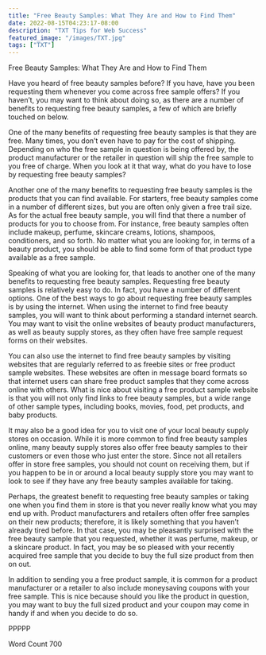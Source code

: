 ```yaml
---
title: "Free Beauty Samples: What They Are and How to Find Them"
date: 2022-08-15T04:23:17-08:00
description: "TXT Tips for Web Success"
featured_image: "/images/TXT.jpg"
tags: ["TXT"]
---
```


Free Beauty Samples: What They Are and How to Find Them

Have you heard of free beauty samples before?  If you have, have you been requesting them whenever you come across free sample offers? If you haven’t, you may want to think about doing so, as there are a number of benefits to requesting free beauty samples, a few of which are briefly touched on below.

One of the many benefits of requesting free beauty samples is that they are free.  Many times, you don’t even have to pay for the cost of shipping. Depending on who the free sample in question is being offered by, the product manufacturer or the retailer in question will ship the free sample to you free of charge.  When you look at it that way, what do you have to lose by requesting free beauty samples?

Another one of the many benefits to requesting free beauty samples is the products that you can find available. For starters, free beauty samples come in a number of different sizes, but you are often only given a free trail size. As for the actual free beauty sample, you will find that there a number of products for you to choose from. For instance, free beauty samples often include makeup, perfume, skincare creams, lotions, shampoos, conditioners, and so forth. No matter what you are looking for, in terms of a beauty product, you should be able to find some form of that product type available as a free sample.

Speaking of what you are looking for, that leads to another one of the many benefits to requesting free beauty samples.  Requesting free beauty samples is relatively easy to do. In fact, you have a number of different options.  One of the best ways to go about requesting free beauty samples is by using the internet. When using the internet to find free beauty samples, you will want to think about performing a standard internet search.  You may want to visit the online websites of beauty product manufacturers, as well as beauty supply stores, as they often have free sample request forms on their websites.

You can also use the internet to find free beauty samples by visiting websites that are regularly referred to as freebie sites or free product sample websites. These websites are often in message board formats so that internet users can share free product samples that they come across online with others. What is nice about visiting a free product sample website is that you will not only find links to free beauty samples, but a wide range of other sample types, including books, movies, food, pet products, and baby products.

It may also be a good idea for you to visit one of your local beauty supply stores on occasion. While it is more common to find free beauty samples online, many beauty supply stores also offer free beauty samples to their customers or even those who just enter the store.  Since not all retailers offer in store free samples, you should not count on receiving them, but if you happen to be in or around a local beauty supply store you may want to look to see if they have any free beauty samples available for taking.

Perhaps, the greatest benefit to requesting free beauty samples or taking one when you find them in store is that you never really know what you may end up with.  Product manufacturers and retailers often offer free samples on their new products; therefore, it is likely something that you haven’t already tired before.  In that case, you may be pleasantly surprised with the free beauty sample that you requested, whether it was perfume, makeup, or a skincare product.  In fact, you may be so pleased with your recently acquired free sample that you decide to buy the full size product from then on out.

In addition to sending you a free product sample, it is common for a product manufacturer or a retailer to also include moneysaving coupons with your free sample. This is nice because should you like the product in question, you may want to buy the full sized product and your coupon may come in handy if and when you decide to do so.

PPPPP

Word Count 700


